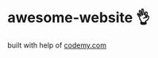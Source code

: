 # awesome-website :ok_hand:                                                                                                                                      
built with help of <a href="http://johnelder.com/">codemy.com</a>
